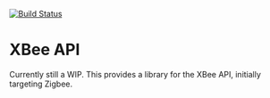 [![Build Status](https://travis-ci.org/zenbulabs/xbeeapi.svg?branch=master)](https://travis-ci.org/zenbulabs/xbeeapi)

# XBee API

Currently still a WIP. This provides a library for the XBee API, initially targeting Zigbee.
